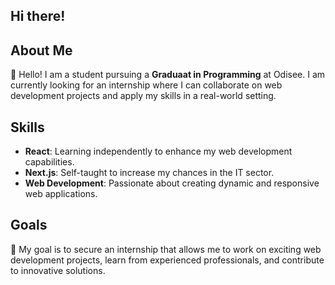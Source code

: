 ## Hi there!

## About Me
👋 Hello! I am a student pursuing a **Graduaat in Programming** at Odisee. I am currently looking for an internship where I can collaborate on web development projects and apply my skills in a real-world setting.

## Skills
- **React**: Learning independently to enhance my web development capabilities.
- **Next.js**: Self-taught to increase my chances in the IT sector.
- **Web Development**: Passionate about creating dynamic and responsive web applications.

## Goals
🎯 My goal is to secure an internship that allows me to work on exciting web development projects, learn from experienced professionals, and contribute to innovative solutions.

